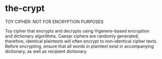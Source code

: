 # the-crypt

TOY CIPHER: NOT FOR ENCRYPTION PURPOSES

Toy cipher that encrypts and decrypts using Vigenere-based encryption and dictionary algorithms. 
Caesar ciphers are randomly generated; therefore, identical plaintexts will often encrypt to non-identical cipher texts.
Before encrypting, ensure that all words in plaintext exist in accompanying dictionary, as well as recipient dictionary.
